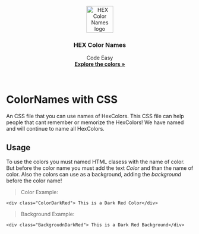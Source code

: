 <p align="center">
  <a href="https://getbootstrap.com/">
    <img src="https://image.ibb.co/bHmDtU/index.png" alt="HEX Color Names logo" width=72 height=72>
  </a>
  <h3 align="center">HEX Color Names</h3>
  <p align="center">
  Code Easy <br>
    <a href="https://sabrihakuli.github.io/HexColorNames/"><strong>Explore the colors »</strong></a>
</p>

<br>

# ColorNames with CSS
An CSS file that you can use names of HexColors. This CSS file can help people that cant remember or memorize the HexColors! We have named and will continue to name all HexColors.

## Usage
To use the colors you must named HTML clasess with the name of color. But before the color name you must add the text *Color* and than the name of color. Also the colors can use as a background, adding the *background* before the color name!

> Color Example: 
```
<div class="ColorDarkRed"> This is a Dark Red Color</div>
```


>Background Example: 
```
<div class="BackgroudnDarkRed"> This is a Dark Red Background</div>
```


